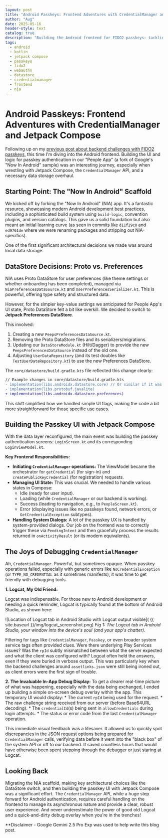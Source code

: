 ```yaml
---
layout: post
title: "Android Passkeys: Frontend Adventures with CredentialManager and Jetpack Compose"
author: "Aug"
date: 2025-05-16
header-style: text
catalog: true
description: "Building the Android frontend for FIDO2 passkeys: tackling CredentialManager, migrating DataStore, and the joys of debugging in Jetpack Compose."
tags:
  - android
  - kotlin
  - jetpack compose
  - passkeys
  - fido2
  - webauthn
  - datastore
  - credentialmanager
  - frontend
  - nia
---
```


# Android Passkeys: Frontend Adventures with CredentialManager and Jetpack Compose

Following up on my [previous post about backend challenges with FIDO2 passkeys](/2025/05/14/Challenges-with-Passkey-Android/), this time I\'m diving into the Android frontend. Building the UI and logic for passkey authentication in our "People App" (a fork of Google\'s "Now In Android" sample) was an interesting journey, especially when wrestling with Jetpack Compose, the `CredentialManager` API, and a necessary data storage overhaul.

## Starting Point: The "Now In Android" Scaffold

We kicked off by forking the "Now In Android" (NIA) app. It\'s a fantastic resource, showcasing modern Android development best practices, including a sophisticated build system using `build-logic`, convention plugins, and version catalogs. This gave us a solid foundation but also meant an initial learning curve (as seen in commits like `d11f29c0` and `ed9761de` where we were renaming packages and stripping out NIA-specifics).

One of the first significant architectural decisions we made was around local data storage.

## DataStore Decisions: Proto vs. Preferences

NIA uses Proto DataStore for user preferences (like theme settings or whether onboarding has been completed), managed via `NiaPreferencesDataSource.kt` and `UserPreferencesSerializer.kt`. This is powerful, offering type safety and structured data.

However, for the simpler key-value settings we anticipated for People App\'s UI state, Proto DataStore felt a bit like overkill. We decided to switch to **Jetpack Preferences DataStore**.

This involved:
1.  Creating a new `PeepsPreferencesDataSource.kt`.
2.  Removing the Proto DataStore files and its serializers/migrations.
3.  Updating our `DataStoreModule.kt` (Hilt/Dagger) to provide the new `PeepsPreferencesDataSource` instead of the old one.
4.  Adjusting `UserDataRepository` (and its test doubles like `TestUserDataRepository.kt`) to use the new Preferences DataStore.

The `core/datastore/build.gradle.kts` file reflected this change clearly:

```diff
// Example changes in core/datastore/build.gradle.kts
- implementation(libs.androidx.datastore.core) // Or similar if it was specifically for Proto
- implementation(libs.protobuf.javalite)
+ implementation(libs.androidx.datastore.preferences)
```

This shift simplified how we handled simple UI flags, making the code a bit more straightforward for those specific use cases.

## Building the Passkey UI with Jetpack Compose

With the data layer reconfigured, the main event was building the passkey authentication screens: `LoginScreen.kt` and its corresponding `LoginViewModel.kt`.

**Key Frontend Responsibilities:**

*   **Initiating `CredentialManager` operations:** The ViewModel became the orchestrator for `getCredential` (for sign-in) and `createPublicKeyCredential` (for registration) requests.
*   **Managing UI State:** This was crucial. We needed to handle various states in Compose:
    *   Idle (ready for user input).
    *   Loading (while `CredentialManager` or our backend is working).
    *   Success (leading to navigation, e.g., to `PeopleScreen.kt`).
    *   Error (displaying issues like no passkeys found, network errors, or `GetCredentialException` subtypes).
*   **Handling System Dialogs:** A lot of the passkey UX is handled by system-provided dialogs. Our job on the frontend was to correctly trigger these via `PendingIntent` and then gracefully process the results returned in `onActivityResult` (or its modern equivalents).

## The Joys of Debugging `CredentialManager`

Ah, `CredentialManager`. Powerful, but sometimes opaque. When passkey operations failed, especially with generic errors like `NoCredentialException` (or `TYPE_NO_CREDENTIAL` as it sometimes manifests), it was time to get friendly with debugging tools.

**1. Logcat, My Old Friend:**

   Logcat was indispensable. For those new to Android development or needing a quick reminder, Logcat is typically found at the bottom of Android Studio, as shown here:

   ![Location of Logcat tab in Android Studio with Logcat output visible]( {{ site.baseurl }}/img/logcat_screenshot.png)
   *Fig 1: The Logcat tab in Android Studio, your window into the device\'s soul (and your app\'s chatter).*

   Filtering for tags like `CredentialManager`, `Passkey`, or even broader system service tags often provided clues. Were there underlying Play Services issues? Was the `rpId` subtly mismatched between what the server expected and what the client was configured with? Logcat often held the answers, even if they were buried in verbose output. This was particularly key when the backend challenges around `assetlinks.json` were still being ironed out, as client errors were the first sign of trouble.

**2. The Invaluable In-App Debug Display:**
   To get a clearer real-time picture of what was happening, especially with the data being exchanged, I ended up building a simple on-screen debug overlay within the app. This temporary UI would display:
    *   The current `rpId` being used for the request.
    *   The raw challenge string received from our server (before Base64URL decoding).
    *   The `credentialId`(s) being sent in `allowCredentials` during login attempts.
    *   The status or error code from the last `CredentialManager` operation.

   This immediate visual feedback was a lifesaver. It allowed us to quickly spot discrepancies in the JSON request options being prepared for `CredentialManager` calls, verifying data before it went into the "black box" of the system API or off to our backend. It saved countless hours that would have otherwise been spent stepping through the debugger or just staring at Logcat.

## Looking Back

Migrating the NIA scaffold, making key architectural choices like the DataStore switch, and then building the passkey UI with Jetpack Compose was a significant effort. The `CredentialManager` API, while a huge step forward for Android authentication, requires careful handling on the frontend to manage its asynchronous nature and provide a clear, robust user experience. And never underestimate the power of good old Logcat and a quick-and-dirty debug overlay when you\'re in the trenches!

\*\*Disclaimer - Google Gemini 2.5 Pro Exp was used to help write this blog post. 
